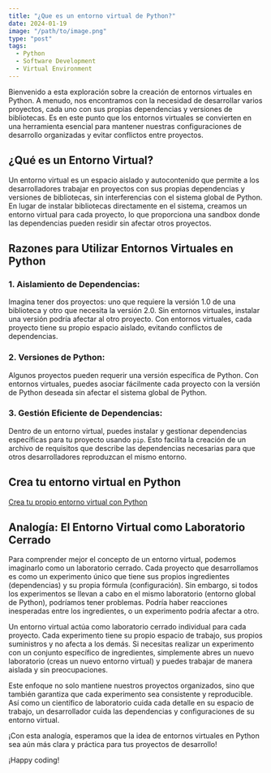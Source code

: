 ```yaml
---
title: "¿Que es un entorno virtual de Python?"
date: 2024-01-19
image: "/path/to/image.png"
type: "post"
tags:
  - Python
  - Software Development
  - Virtual Environment
---
```


Bienvenido a esta exploración sobre la creación de entornos virtuales en Python. A menudo, nos encontramos con la necesidad de desarrollar varios proyectos, cada uno con sus propias dependencias y versiones de bibliotecas. Es en este punto que los entornos virtuales se convierten en una herramienta esencial para mantener nuestras configuraciones de desarrollo organizadas y evitar conflictos entre proyectos.

## ¿Qué es un Entorno Virtual?

Un entorno virtual es un espacio aislado y autocontenido que permite a los desarrolladores trabajar en proyectos con sus propias dependencias y versiones de bibliotecas, sin interferencias con el sistema global de Python. En lugar de instalar bibliotecas directamente en el sistema, creamos un entorno virtual para cada proyecto, lo que proporciona una sandbox donde las dependencias pueden residir sin afectar otros proyectos.

## Razones para Utilizar Entornos Virtuales en Python

### 1. **Aislamiento de Dependencias:**

Imagina tener dos proyectos: uno que requiere la versión 1.0 de una biblioteca y otro que necesita la versión 2.0. Sin entornos virtuales, instalar una versión podría afectar al otro proyecto. Con entornos virtuales, cada proyecto tiene su propio espacio aislado, evitando conflictos de dependencias.

### 2. **Versiones de Python:**

Algunos proyectos pueden requerir una versión específica de Python. Con entornos virtuales, puedes asociar fácilmente cada proyecto con la versión de Python deseada sin afectar el sistema global de Python.

### 3. **Gestión Eficiente de Dependencias:**

Dentro de un entorno virtual, puedes instalar y gestionar dependencias específicas para tu proyecto usando `pip`. Esto facilita la creación de un archivo de requisitos que describe las dependencias necesarias para que otros desarrolladores reproduzcan el mismo entorno.

## Crea tu entorno virtual en Python

[Crea tu propio entorno virtual con Python](/posts/first_post)

## Analogía: El Entorno Virtual como Laboratorio Cerrado

Para comprender mejor el concepto de un entorno virtual, podemos imaginarlo como un laboratorio cerrado. Cada proyecto que desarrollamos es como un experimento único que tiene sus propios ingredientes (dependencias) y su propia fórmula (configuración). Sin embargo, si todos los experimentos se llevan a cabo en el mismo laboratorio (entorno global de Python), podríamos tener problemas. Podría haber reacciones inesperadas entre los ingredientes, o un experimento podría afectar a otro.

Un entorno virtual actúa como laboratorio cerrado individual para cada proyecto. Cada experimento tiene su propio espacio de trabajo, sus propios suministros y no afecta a los demás. Si necesitas realizar un experimento con un conjunto específico de ingredientes, simplemente abres un nuevo laboratorio (creas un nuevo entorno virtual) y puedes trabajar de manera aislada y sin preocupaciones.

Este enfoque no solo mantiene nuestros proyectos organizados, sino que también garantiza que cada experimento sea consistente y reproducible. Así como un científico de laboratorio cuida cada detalle en su espacio de trabajo, un desarrollador cuida las dependencias y configuraciones de su entorno virtual.

¡Con esta analogía, esperamos que la idea de entornos virtuales en Python sea aún más clara y práctica para tus proyectos de desarrollo!

¡Happy coding!
